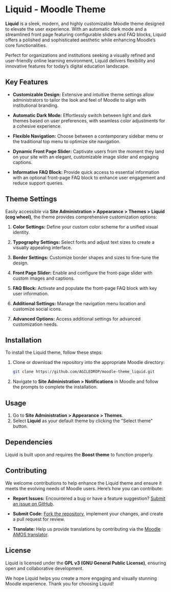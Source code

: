 # Liquid - Moodle Theme

**Liquid** is a sleek, modern, and highly customizable Moodle theme designed to elevate the user experience. With an automatic dark mode and a streamlined front page featuring configurable sliders and FAQ blocks, Liquid offers a polished and sophisticated aesthetic while enhancing Moodle’s core functionalities.

Perfect for organizations and institutions seeking a visually refined and user-friendly online learning environment, Liquid delivers flexibility and innovative features for today’s digital education landscape.

## Key Features

- **Customizable Design:**
  Extensive and intuitive theme settings allow administrators to tailor the look and feel of Moodle to align with institutional branding.

- **Automatic Dark Mode:**
  Effortlessly switch between light and dark themes based on user preferences, with seamless color adjustments for a cohesive experience.

- **Flexible Navigation:**
  Choose between a contemporary sidebar menu or the traditional top menu to optimize site navigation.

- **Dynamic Front Page Slider:**
  Captivate users from the moment they land on your site with an elegant, customizable image slider and engaging captions.

- **Informative FAQ Block:**
  Provide quick access to essential information with an optional front-page FAQ block to enhance user engagement and reduce support queries.

## Theme Settings

Easily accessible via **Site Administration > Appearance > Themes > Liquid (cog wheel)**, the theme provides comprehensive customization options:

1. **Color Settings:**
   Define your custom color scheme for a unified visual identity.

2. **Typography Settings:**
   Select fonts and adjust text sizes to create a visually appealing interface.

3. **Border Settings:**
   Customize border shapes and sizes to fine-tune the design.

4. **Front Page Slider:**
   Enable and configure the front-page slider with custom images and captions.

5. **FAQ Block:**
   Activate and populate the front-page FAQ block with key user information.

6. **Additional Settings:**
   Manage the navigation menu location and customize social icons.

7. **Advanced Options:**
   Access additional settings for advanced customization needs.

## Installation

To install the Liquid theme, follow these steps:

1. Clone or download the repository into the appropriate Moodle directory:

   ```bash
   git clone https://github.com/AGILEDROP/moodle-theme_liquid.git
   ```

2. Navigate to **Site Administration > Notifications** in Moodle and follow the prompts to complete the installation.

## Usage

1. Go to **Site Administration > Appearance > Themes**.
2. Select **Liquid** as your default theme by clicking the "Select theme" button.

## Dependencies

Liquid is built upon and requires the **Boost theme** to function properly.

## Contributing

We welcome contributions to help enhance the Liquid theme and ensure it meets the evolving needs of Moodle users. Here’s how you can contribute:

- **Report Issues:**
  Encountered a bug or have a feature suggestion? [Submit an issue on GitHub](https://github.com/AGILEDROP/moodle-theme_liquid/issues/new).

- **Submit Code:**
  [Fork the repository](https://github.com/AGILEDROP/moodle-theme_liquid/fork), implement your changes, and create a pull request for review.

- **Translate:**
  Help us provide translations by contributing via the [Moodle AMOS translator](https://lang.moodle.org/local/amos/view.php).

## License

Liquid is licensed under the **GPL v3 (GNU General Public License)**, ensuring open and collaborative development.

We hope Liquid helps you create a more engaging and visually stunning Moodle experience. Thank you for choosing Liquid!
